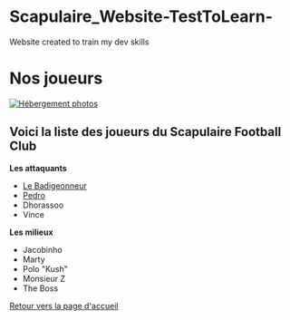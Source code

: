 # Scapulaire_Website-TestToLearn-
Website created to train my dev skills

<html>
	<head>
		<meta charset="UTF-8" />
		<title>Nos Joueurs</title>
	</head>
	<body>
		<h1>Nos joueurs</h1>
		<a href="http://www.hostingpics.net/viewer.php?id=491514scapulaireicone.png"><img src="http://img4.hostingpics.net/thumbs/mini_491514scapulaireicone.png" alt="Hébergement photos" /></a>
		<h2>Voici la liste des joueurs du Scapulaire Football Club</h2>
		<p><strong>Les attaquants</strong></p>
		<ul>
			<li><a href="Joueurs/Le Badigeonneur.html" title="Il aime le boudin!">Le Badigeonneur</a></li>
			<li><a href="Joueurs/Pedro.html" title="Visca el Barça!">Pedro</a></li>
			<li>Dhorassoo</li>
			<li>Vince</li>
		</ul>
		<p><strong>Les milieux</strong></p>
		<ul>
			<li>Jacobinho</li>
			<li>Marty</li>
			<li>Polo "Kush"</li>
			<li>Monsieur Z</li>
			<li>The Boss</li>
		</ul>
		<p><a href="https://github.com/Nephelim33/Scapulaire_Website-TestToLearn-/blob/master/First_Page.md">Retour vers la page d'accueil</a></p>
	</body>
</html>
